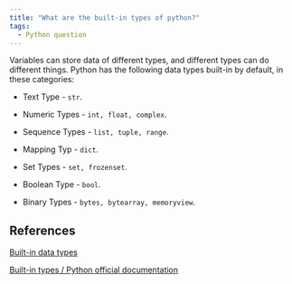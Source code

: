 ```yaml
---
title: "What are the built-in types of python?"
tags:
  - Python question
---
```


Variables can store data of different types, and different types can do different things. Python has the following data types built-in by default, in these categories:

* Text Type - `str`.

* Numeric Types - `int, float, complex`.

* Sequence Types - `list, tuple, range`.

* Mapping Typ - `dict`.

* Set Types - `set, frozenset`.

* Boolean Type - `bool`.
  
* Binary Types - `bytes, bytearray, memoryview`.

## References

[Built-in data types](https://www.w3schools.com/python/gloss_python_built-in_data_types.asp)

[Built-in types / Python official documentation](https://docs.python.org/3/library/stdtypes.html)
